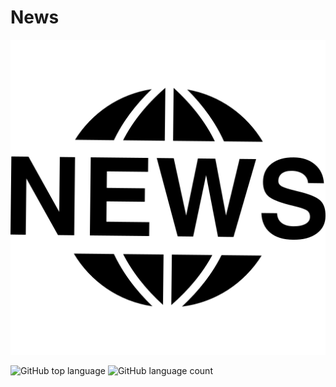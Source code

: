 # News

<div style="margin:auto">
<img src="https://github.com/nouraan-ahmed/News/blob/master/public/img/news.png" width:"220" height:"100">
</div>


![GitHub top language](https://img.shields.io/github/languages/top/nouraan-ahmed/News)
![GitHub language count](https://img.shields.io/github/languages/count/nouraan-ahmed/News)
